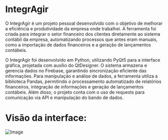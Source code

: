 # IntegrAgir

O IntegrAgir é um projeto pessoal desenvolvido com o objetivo de melhorar a eficiência e produtividade da empresa onde trabalhei. A ferramenta foi criada para integrar o setor financeiro dos clientes diretamente ao sistema contábil da empresa, automatizando processos que antes eram manuais, como a importação de dados financeiros e a geração de lançamentos contábeis.

O IntegrAgir foi desenvolvido em Python, utilizando PyQt5 para a interface gráfica, projetada com auxílio do QtDesigner. O sistema armazena e gerencia dados no Firebase, garantindo sincronização eficiente das informações. Para manipulação e análise de dados, a ferramenta utiliza a biblioteca Pandas, permitindo o processamento automatizado de relatórios financeiros, integração de informações e geração de lançamentos contábeis. Além disso, o projeto conta com o uso de requests para comunicação via API e manipulação do bando de dados.

# Visão da interface:
![Image](https://github.com/user-attachments/assets/36c74dfe-621e-4020-ad40-e233504047fb)
